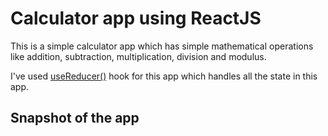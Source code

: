 # Calculator app using ReactJS

This is a simple calculator app which has simple mathematical operations like addition, subtraction, multiplication, division and modulus.

I've used [useReducer()](https://reactjs.org/docs/hooks-reference.html#usereducer) hook for this app which handles all the state in this app.

## Snapshot of the app

